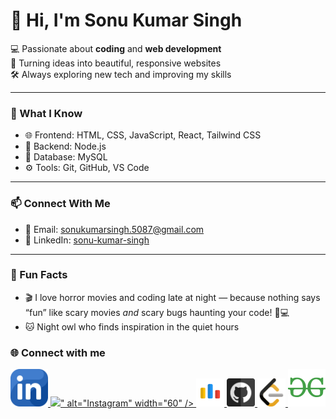 # 👋 Hi, I'm Sonu Kumar Singh

💻 Passionate about **coding** and **web development**  
🚀 Turning ideas into beautiful, responsive websites  
🛠️ Always exploring new tech and improving my skills  

---

### 🧠 What I Know

- 🌐 Frontend: HTML, CSS, JavaScript, React, Tailwind CSS  
- 🧱 Backend: Node.js 
- 💾 Database: MySQL  
- ⚙️ Tools: Git, GitHub, VS Code 

---

### 📫 Connect With Me

- 📧 Email: sonukumarsingh.5087@gmail.com  
- 💼 LinkedIn: [sonu-kumar-singh](https://www.linkedin.com/in/sonu-kumar-singh-9729bb328)  

---

### 🧩 Fun Facts

- 🎬 I love horror movies and coding late at night — because nothing says “fun” like scary movies *and* scary bugs haunting your code! 👻💻  
- 🐱 Night owl who finds inspiration in the quiet hours



### 🌐 Connect with me

<p align="center">
  <a href="https://www.linkedin.com/in/sonu-kumar-singh-9729bb328" target="_blank" rel="noreferrer">
    <img src="linkedin_icon.png" alt="LinkedIn" width="60" />
  </a>

  
  <a href="https://www.instagram.com/_dumbsonu" target="_blank" rel="noreferrer">
    <img src="instagram_icon"></i>" alt="Instagram" width="60" />
  </a>

  
  <a href="https://codeforces.com/profile/sonukumarsingh.5087" target="_blank" rel="noreferrer">
    <img src="codeforces.png" alt="Codeforces" width="45"  />
  </a>

   <a href="https://github.com/codedBySonu" target="_blank" rel="noreferrer">
    <img src="github_.png" alt="github" width="45"  />
  </a>

  <a href="https://leetcode.com/codedBySonu" target="_blank" rel="noreferrer">
    <img src="leetcode.png" alt="LeetCode" width="45"  />
  </a>

  <a href="https://auth.geeksforgeeks.org/user/24cd3uwii/profile" target="_blank" rel="noreferrer">
    <img src="gfg.png" alt="GeeksforGeeks" width="60" />
  </a>
</p>

